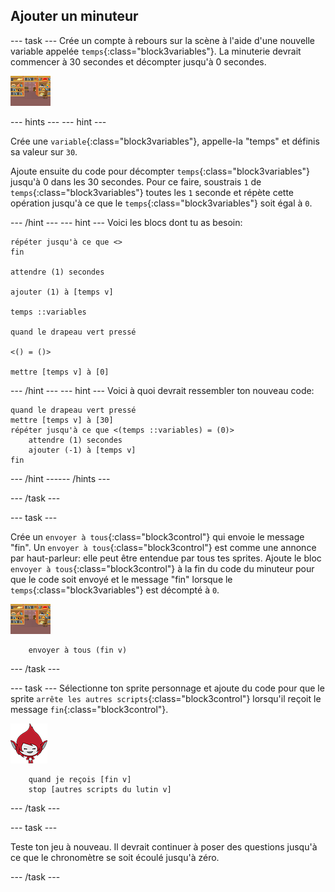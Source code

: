 ## Ajouter un minuteur

--- task --- Crée un compte à rebours sur la scène à l'aide d'une nouvelle variable appelée `temps`{:class="block3variables"}. La minuterie devrait commencer à 30 secondes et décompter jusqu'à 0 secondes.

![Sprite Scène](images/stage-sprite.png)

--- hints ---
 --- hint ---

Crée une `variable`{:class="block3variables"}, appelle-la "temps" et définis sa valeur sur `30`.

Ajoute ensuite du code pour décompter `temps`{:class="block3variables"} jusqu'à 0 dans les 30 secondes. Pour ce faire, soustrais `1` de `temps`{:class="block3variables"} toutes les `1` seconde et répète cette opération jusqu'à ce que le `temps`{:class="block3variables"} soit égal à `0`.

--- /hint --- --- hint --- Voici les blocs dont tu as besoin:

```blocks3
répéter jusqu'à ce que <>
fin

attendre (1) secondes

ajouter (1) à [temps v]

temps ::variables

quand le drapeau vert pressé

<() = ()>

mettre [temps v] à [0]
```

--- /hint --- --- hint --- Voici à quoi devrait ressembler ton nouveau code:

```blocks3
quand le drapeau vert pressé
mettre [temps v] à [30]
répéter jusqu'à ce que <(temps ::variables) = (0)>
    attendre (1) secondes
    ajouter (-1) à [temps v]
fin
```

--- /hint ------ /hints ---

--- /task ---

--- task ---

Crée un `envoyer à tous`{:class="block3control"} qui envoie le message "fin". Un `envoyer à tous`{:class="block3control"} est comme une annonce par haut-parleur: elle peut être entendue par tous tes sprites. Ajoute le bloc `envoyer à tous`{:class="block3control"} à la fin du code du minuteur pour que le code soit envoyé et le message "fin" lorsque le `temps`{:class="block3variables"} est décompté à `0`.

![Sprite Scène](images/stage-sprite.png)

```blocks3
    envoyer à tous (fin v)
```

--- /task ---

--- task --- Sélectionne ton sprite personnage et ajoute du code pour que le sprite `arrête les autres scripts`{:class="block3control"} lorsqu'il reçoit le message `fin`{:class="block3control"}.

![Giga Sprite](images/giga-sprite.png)

```blocks3
    quand je reçois [fin v] 
    stop [autres scripts du lutin v]
```

--- /task ---

--- task ---

Teste ton jeu à nouveau. Il devrait continuer à poser des questions jusqu'à ce que le chronomètre se soit écoulé jusqu'à zéro.

--- /task ---